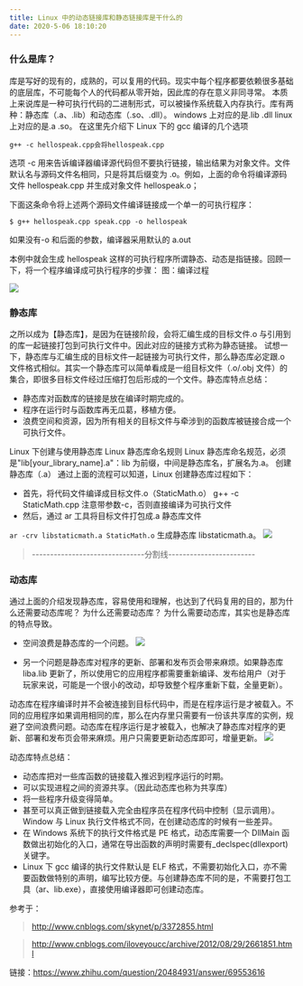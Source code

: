 ```yaml
---
title: Linux 中的动态链接库和静态链接库是干什么的
date: 2020-5-06 18:10:20
---
```


### 什么是库？

库是写好的现有的，成熟的，可以复用的代码。现实中每个程序都要依赖很多基础的底层库，不可能每个人的代码都从零开始，因此库的存在意义非同寻常。
本质上来说库是一种可执行代码的二进制形式，可以被操作系统载入内存执行。库有两种：静态库（.a、.lib）和动态库（.so、.dll）。 windows 上对应的是.lib .dll linux 上对应的是.a .so。
在这里先介绍下 Linux 下的 gcc 编译的几个选项

```
g++ -c hellospeak.cpp会将hellospeak.cpp
```

选项 -c 用来告诉编译器编译源代码但不要执行链接，输出结果为对象文件。文件默认名与源码文件名相同，只是将其后缀变为 .o。例如，上面的命令将编译源码文件 hellospeak.cpp 并生成对象文件 hellospeak.o；

下面这条命令将上述两个源码文件编译链接成一个单一的可执行程序：

```
$ g++ hellospeak.cpp speak.cpp -o hellospeak
```

如果没有-o 和后面的参数，编译器采用默认的 a.out

本例中就会生成 hellospeak 这样的可执行程序所谓静态、动态是指链接。回顾一下，将一个程序编译成可执行程序的步骤：
图：编译过程

![](http://blog-bed.oss-cn-beijing.aliyuncs.com/167.Linux%E4%B8%AD%E7%9A%84%E5%8A%A8%E6%80%81%E9%93%BE%E6%8E%A5%E5%BA%93%E5%92%8C%E9%9D%99%E6%80%81%E9%93%BE%E6%8E%A5%E5%BA%93%E6%98%AF%E5%B9%B2%E4%BB%80%E4%B9%88%E7%9A%84/compile.png)

### 静态库

之所以成为【静态库】，是因为在链接阶段，会将汇编生成的目标文件.o 与引用到的库一起链接打包到可执行文件中。因此对应的链接方式称为静态链接。
试想一下，静态库与汇编生成的目标文件一起链接为可执行文件，那么静态库必定跟.o 文件格式相似。其实一个静态库可以简单看成是一组目标文件（.o/.obj 文件）的集合，即很多目标文件经过压缩打包后形成的一个文件。静态库特点总结：

- 静态库对函数库的链接是放在编译时期完成的。
- 程序在运行时与函数库再无瓜葛，移植方便。
- 浪费空间和资源，因为所有相关的目标文件与牵涉到的函数库被链接合成一个可执行文件。

Linux 下创建与使用静态库 Linux
静态库命名规则 Linux
静态库命名规范，必须是"lib[your_library_name].a"：lib 为前缀，中间是静态库名，扩展名为.a。
创建静态库（.a）
通过上面的流程可以知道，Linux 创建静态库过程如下：

- 首先，将代码文件编译成目标文件.o（StaticMath.o）
  g++ -c StaticMath.cpp
  注意带参数-c，否则直接编译为可执行文件
- 然后，通过 ar 工具将目标文件打包成.a 静态库文件

`ar -crv libstaticmath.a StaticMath.o`
生成静态库 libstaticmath.a。
![](http://blog-bed.oss-cn-beijing.aliyuncs.com/167.Linux%E4%B8%AD%E7%9A%84%E5%8A%A8%E6%80%81%E9%93%BE%E6%8E%A5%E5%BA%93%E5%92%8C%E9%9D%99%E6%80%81%E9%93%BE%E6%8E%A5%E5%BA%93%E6%98%AF%E5%B9%B2%E4%BB%80%E4%B9%88%E7%9A%84/lib-compile.jpeg)

> -------------------------------分割线------------------------

### 动态库

通过上面的介绍发现静态库，容易使用和理解，也达到了代码复用的目的，那为什么还需要动态库呢？
为什么还需要动态库？
为什么需要动态库，其实也是静态库的特点导致。

- 空间浪费是静态库的一个问题。
  ![](http://blog-bed.oss-cn-beijing.aliyuncs.com/167.Linux%E4%B8%AD%E7%9A%84%E5%8A%A8%E6%80%81%E9%93%BE%E6%8E%A5%E5%BA%93%E5%92%8C%E9%9D%99%E6%80%81%E9%93%BE%E6%8E%A5%E5%BA%93%E6%98%AF%E5%B9%B2%E4%BB%80%E4%B9%88%E7%9A%84/lib.jpeg)

- 另一个问题是静态库对程序的更新、部署和发布页会带来麻烦。如果静态库 liba.lib 更新了，所以使用它的应用程序都需要重新编译、发布给用户（对于玩家来说，可能是一个很小的改动，却导致整个程序重新下载，全量更新）。

动态库在程序编译时并不会被连接到目标代码中，而是在程序运行是才被载入。不同的应用程序如果调用相同的库，那么在内存里只需要有一份该共享库的实例，规避了空间浪费问题。动态库在程序运行是才被载入，也解决了静态库对程序的更新、部署和发布页会带来麻烦。用户只需要更新动态库即可，增量更新。
![](http://blog-bed.oss-cn-beijing.aliyuncs.com/167.Linux%E4%B8%AD%E7%9A%84%E5%8A%A8%E6%80%81%E9%93%BE%E6%8E%A5%E5%BA%93%E5%92%8C%E9%9D%99%E6%80%81%E9%93%BE%E6%8E%A5%E5%BA%93%E6%98%AF%E5%B9%B2%E4%BB%80%E4%B9%88%E7%9A%84/dll.jpeg)

动态库特点总结：

- 动态库把对一些库函数的链接载入推迟到程序运行的时期。
- 可以实现进程之间的资源共享。（因此动态库也称为共享库）
- 将一些程序升级变得简单。
- 甚至可以真正做到链接载入完全由程序员在程序代码中控制（显示调用）。Window 与 Linux 执行文件格式不同，在创建动态库的时候有一些差异。
- 在 Windows 系统下的执行文件格式是 PE 格式，动态库需要一个 DllMain 函数做出初始化的入口，通常在导出函数的声明时需要有\_declspec(dllexport)关键字。
- Linux 下 gcc 编译的执行文件默认是 ELF 格式，不需要初始化入口，亦不需要函数做特别的声明，编写比较方便。与创建静态库不同的是，不需要打包工具（ar、lib.exe），直接使用编译器即可创建动态库。

参考于：

> http://www.cnblogs.com/skynet/p/3372855.html

> http://www.cnblogs.com/iloveyoucc/archive/2012/08/29/2661851.html

链接：https://www.zhihu.com/question/20484931/answer/69553616

